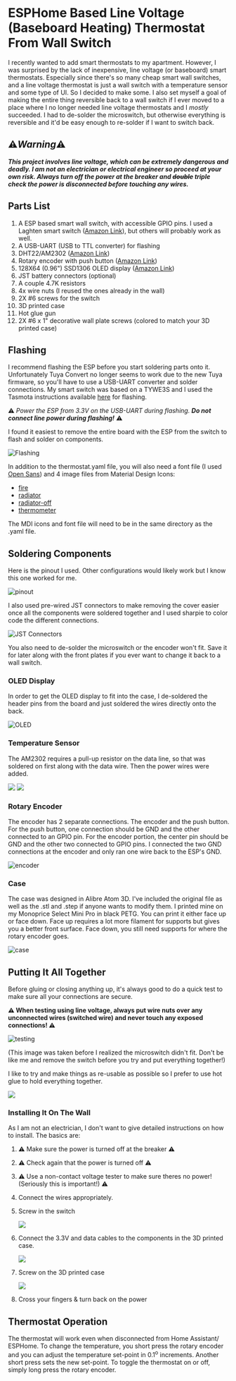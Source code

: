 # ESPHome Based Line Voltage (Baseboard Heating) Thermostat From Wall Switch
I recently wanted to add smart thermostats to my apartment.  However, I was surprised by the lack of inexpensive, line voltage (or baseboard) smart thermostats.  Especially since there's so many cheap smart wall switches, and a line voltage thermostat is just a wall switch with a temperature sensor and some type of UI.  So I decided to make some.  I also set myself a goal of making the entire thing reversible back to a wall switch if I ever moved to a place where I no longer needed line voltage thermostats and I *mostly* succeeded.  I had to de-solder the microswitch, but otherwise everything is reversible and it'd be easy enough to re-solder if I want to switch back.

## :warning:***Warning***:warning: 
***This project involves line voltage, which can be extremely dangerous and deadly.  I am not an electrician or electrical engineer so proceed at your own risk.  Always turn off the power at the breaker and ~~double~~ triple check the power is disconnected before touching any wires.***

## Parts List ##
1. A ESP based smart wall switch, with accessible GPIO pins.  I used a Laghten smart switch ([Amazon Link](https://www.amazon.com/gp/product/B07VMDS9RJ)), but others will probably work as well.
1. A USB-UART (USB to TTL converter) for flashing 
1. DHT22/AM2302 ([Amazon Link](https://www.amazon.com/gp/product/B01JGNL2LM))
1. Rotary encoder with push button ([Amazon Link](https://www.amazon.com/gp/product/B08728K3YB))
1. 128X64 (0.96") SSD1306 OLED display ([Amazon Link](https://www.amazon.com/PEMENOL-Display-0-96inch-Raspberry-Microcontroller/dp/B07F3KY8NF))
1. JST battery connectors (optional)
1. A couple 4.7K resistors
1. 4x wire nuts (I reused the ones already in the wall)
1. 2X #6 screws for the switch
1. 3D printed case
1. Hot glue gun
1. 2X #6 x 1" decorative wall plate screws (colored to match your 3D printed case)

## Flashing ##
I recommend flashing the ESP before you start soldering parts onto it.  Unfortunately Tuya Convert no longer seems to work due to the new Tuya firmware, so you'll have to use a USB-UART converter and solder connections.  My smart switch was based on a TYWE3S and I used the Tasmota instructions available [here](https://tasmota.github.io/docs/devices/TYWE3S/) for flashing.

:warning: *Power the ESP from 3.3V on the USB-UART during flashing.* ***Do not connect line power during flashing!*** :warning:

I found it easiest to remove the entire board with the ESP from the switch to flash and solder on components.

![Flashing](/images/flashing.jpg)

In addition to the thermostat.yaml file, you will also need a font file (I used  [Open Sans](https://fonts.google.com/specimen/Open+Sans#standard-styles)) and 4 image files from Material Design Icons:
* [fire](https://materialdesignicons.com/icon/fire)
* [radiator](https://materialdesignicons.com/icon/radiator)
* [radiator-off](https://materialdesignicons.com/icon/radiator-off)
* [thermometer](https://materialdesignicons.com/icon/thermometer)

The MDI icons and font file will need to be in the same directory as the .yaml file.

## Soldering Components
Here is the pinout I used.  Other configurations would likely work but I know this one worked for me.

![pinout](https://via.placeholder.com/250x400)

I also used pre-wired JST connectors to make removing the cover easier once all the components were soldered together and I used sharpie to color code the different connections.

![JST Connectors](/images/jst-connectors.jpg)

You also need to de-solder the microswitch or the encoder won't fit.  Save it for later along with the front plates if you ever want to change it back to a wall switch.

### OLED Display
In order to get the OLED display to fit into the case, I de-soldered the header pins from the board and just soldered the wires directly onto the back.

![OLED](/images/oled.jpg)

### Temperature Sensor
The AM2302 requires a pull-up resistor on the data line, so that was soldered on first along with the data wire.  Then the power wires were added.

![](/images/am2302-resistor.jpg)
![](/images/am2302-final.jpg)

### Rotary Encoder
The encoder has 2 separate connections.  The encoder and the push button.  For the push button, one connection should be GND and the other connected to an GPIO pin.  For the encoder portion, the center pin should be GND and the other two connected to GPIO pins.  I connected the two GND connections at the encoder and only ran one wire back to the ESP's GND.

![encoder](/images/encoder.jpg)

### Case
The case was designed in Alibre Atom 3D.  I've included the original file as well as the .stl and .step if anyone wants to modify them.  I printed mine on my Monoprice Select Mini Pro in black PETG.  You can print it either face up or face down.  Face up requires a lot more filament for supports but gives you a better front surface.  Face down, you still need supports for where the rotary encoder goes.

![case](https://via.placeholder.com/250x400)

## Putting It All Together
Before gluing or closing anything up, it's always good to do a quick test to make sure all your connections are secure.

**:warning: When testing using line voltage, always put wire nuts over any unconnected wires (switched wire) and never touch any exposed connections! :warning:**

![testing](/images/testing.jpg)

(This image was taken before I realized the microswitch didn't fit.  Don't be like me and remove the switch before you try and put everything together!)

I like to try and make things as re-usable as possible so I prefer to use hot glue to hold everything together.  

![](/images/inside-case.jpg)

### Installing It On The Wall
As I am not an electrician, I don't want to give detailed instructions on how to install.  The basics are:
1. :warning: Make sure the power is turned off at the breaker :warning:
1. :warning: Check again that the power is turned off :warning:
1. :warning: Use a non-contact voltage tester to make sure theres no power! (Seriously this is important!) :warning:
1. Connect the wires appropriately.
1. Screw in the switch
	
	![](https://via.placeholder.com/100x200)
1. Connect the 3.3V and data cables to the components in the 3D printed case.
	
	![](https://via.placeholder.com/100x200)
1. Screw on the 3D printed case
	
	![](https://via.placeholder.com/100x200)
1. Cross your fingers & turn back on the power

## Thermostat Operation
The thermostat will work even when disconnected from Home Assistant/ ESPHome.  To change the temperature, you short press the rotary encoder and you can adjust the temperature set-point in 0.1<sup>o</sup> increments.  Another short press sets the new set-point.  To toggle the thermostat on or off, simply long press the rotary encoder.

